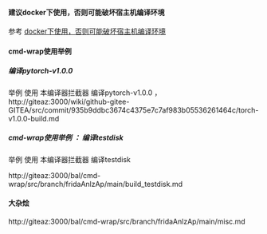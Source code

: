 


#### 建议docker下使用，否则可能破坏宿主机编译环境

参考 [docker下使用，否则可能破坏宿主机编译环境](http://giteaz:3000/bal/cmd-wrap/src/branch/fridaAnlzAp/main/build_testdisk.md#docker%E4%B8%8B%E4%BD%BF%E7%94%A8%E5%90%A6%E5%88%99%E5%8F%AF%E8%83%BD%E7%A0%B4%E5%9D%8F%E5%AE%BF%E4%B8%BB%E6%9C%BA%E7%BC%96%E8%AF%91%E7%8E%AF%E5%A2%83)

#### cmd-wrap使用举例
##### 编译pytorch-v1.0.0

举例  使用 本编译器拦截器  编译pytorch-v1.0.0 ， http://giteaz:3000/wiki/github-gitee-GITEA/src/commit/935b9ddbc3674c4375e7c7af983b05536261464c/torch-v1.0.0-build.md

#####  cmd-wrap使用举例  ：  编译testdisk

举例  使用 本编译器拦截器  编译testdisk

http://giteaz:3000/bal/cmd-wrap/src/branch/fridaAnlzAp/main/build_testdisk.md





####  大杂烩
http://giteaz:3000/bal/cmd-wrap/src/branch/fridaAnlzAp/main/misc.md

